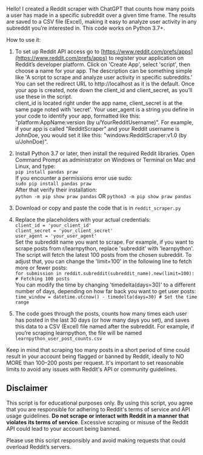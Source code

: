 Hello! I created a Reddit scraper with ChatGPT that counts how many posts a user has made in a specific subreddit over a given time frame. The results are saved to a CSV file (Excel), making it easy to analyze user activity in any subreddit you’re interested in. This code works on Python 3.7+.

How to use it:

1. To set up Reddit API access go to [https://www.reddit.com/prefs/apps](https://www.reddit.com/prefs/apps) to register your application on Reddit’s developer platform. Click on 'Create App', select 'script', then choose a name for your app. The description can be something simple like 'A script to scrape and analyze user activity in specific subreddits.' You can set the redirect URL to http://localhost as it is the default. Once your app is created, note down the client_id and client_secret, as you’ll use these in the script.  
client_id is located right under the app name, client_secret is at the same page noted with 'secret'. Your user_agent is a string you define in your code to identify your app, formatted like this: "platform:AppName:version (by u/YourRedditUsername)". For example, if your app is called "RedditScraper" and your Reddit username is JohnDoe, you would set it like this: "windows:RedditScraper:v1.0 (by u/JohnDoe)".

2. Install Python 3.7 or later, then install the required Reddit libraries. Open Command Prompt as administrator on Windows or Terminal on Mac and Linux, and type:  
`pip install pandas praw`  
If you encounter a permissions error use sudo:  
`sudo pip install pandas praw`  
After that verify their installation:  
`python -m pip show praw pandas` OR `python3 -m pip show praw pandas`

3. Download or copy and paste the code that is in `reddit_scraper.py`

4. Replace the placeholders with your actual credentials:  
`client_id = 'your_client_id'`  
`client_secret = 'your_client_secret'`  
`user_agent = 'your_user_agent'`  
Set the subreddit name you want to scrape. For example, if you want to scrape posts from r/learnpython, replace 'subreddit' with 'learnpython'.  
The script will fetch the latest 100 posts from the chosen subreddit. To adjust that, you can change the 'limit=100' in the following line to fetch more or fewer posts:  
`for submission in reddit.subreddit(subreddit_name).new(limit=100): # Fetching 100 posts`  
You can modify the time by changing 'timedelta(days=30)' to a different number of days, depending on how far back you want to get user posts:  
`time_window = datetime.utcnow() - timedelta(days=30) # Set the time range`

5. The code goes through the posts, counts how many times each user has posted in the last 30 days (or how many days you set), and saves this data to a CSV (Excel) file named after the subreddit. For example, if you’re scraping learnpython, the file will be named `learnpython_user_post_counts.csv`

Keep in mind that scraping too many posts in a short period of time could result in your account being flagged or banned by Reddit, ideally to NO MORE than 100–200 posts per request. It's important to set reasonable limits to avoid any issues with Reddit's API or community guidelines.

## Disclaimer

This script is for educational purposes only. By using this script, you agree that you are responsible for adhering to Reddit's terms of service and API usage guidelines. **Do not scrape or interact with Reddit in a manner that violates its terms of service**. Excessive scraping or misuse of the Reddit API could lead to your account being banned.

Please use this script responsibly and avoid making requests that could overload Reddit’s servers.

